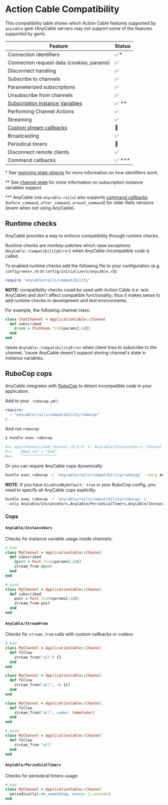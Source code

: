 # Action Cable Compatibility

This compatibility table shows which Action Cable features supported by `anycable` gem (AnyCable servers may not support some of the features supported by gem).

| Feature                  | Status|
|--------------------------|--------|
| Connection identifiers   | ✅\* |
| Connection request data (cookies, params) | ✅ |
| Disconnect handling | ✅ |
| Subscribe to channels | ✅ |
| Parameterized subscriptions | ✅ |
| Unsubscribe from channels | ✅ |
| [Subscription Instance Variables](http://edgeapi.rubyonrails.org/classes/ActionCable/Channel/Streams.html) | ✅ \*\* |
| Performing Channel Actions | ✅ |
| Streaming | ✅ |
| [Custom stream callbacks](http://edgeapi.rubyonrails.org/classes/ActionCable/Channel/Streams.html) | 🚫 |
| Broadcasting | ✅ |
| Periodical timers | 🚫 |
| Disconnect remote clients | ✅ |
| Command callbacks | ✅ \*\*\* |

\* See [restoring state objects](../architecture.md#restoring-state-objects) for more information on how identifiers work.

\*\* See [channel state](./channels_state.md) for more information on subscription instance variables support.

\*\*\* AnyCable (via `anycable-rails`) also supports [command callbacks](https://github.com/rails/rails/pull/44696) (`before_command`, `after_command`, `around_command`) for older Rails versions (event when not using AnyCable).

## Runtime checks

AnyCable provides a way to enforce compatibility through runtime checks.

Runtime checks are monkey-patches which raise exceptions (`AnyCable::CompatibilityError`) when AnyCable-incompatible code is called.

To enabled runtime checks add the following file to your configuration (e.g. `config/<env>.rb` or `config/initializers/anycable.rb`):

```ruby
require "anycable/rails/compatibility"
```

**NOTE:** compatibility checks could be used with Action Cable (i.e. w/o AnyCable) and don't affect compatible functionality; thus it makes sense to add runtime checks in development and test environments.

For example, the following channel class:

```ruby
class ChatChannel < ApplicationCable::Channel
  def subscribed
    @room = ChatRoom.find(params[:id])
  end
end
```

raises `AnyCable::CompatibilityError` when client tries to subscribe to the channel, 'cause AnyCable doesn't support storing channel's state in instance variables.

## RuboCop cops

AnyCable integrates with [RuboCop](https://github.com/rubocop-hq/rubocop) to detect incompatible code in your application.

Add to your `.rubocop.yml`:

```yml
require:
  - "anycable/rails/compatibility/rubocop"
# ...
```

And run `rubocop`:

```sh
$ bundle exec rubocop

#=> app/channels/bad_channel.rb:5:5: C: AnyCable/InstanceVars: Channel instance variables are not supported in AnyCable. Use state_attr_accessor instead.
#=>    @bad_var = "bad"
#=>    ^^^^^^^^^^^^^^^^
```

Or you can require AnyCable cops dynamically:

```sh
bundle exec rubocop -r 'anycable/rails/compatibility/rubocop' --only AnyCable
```

**NOTE**: If you have `DisabledByDefault: true` in your RuboCop config, you need to specify all AnyCable cops explicitly:

```sh
bundle exec rubocop -r 'anycable/rails/compatibility/rubocop' \
--only AnyCable/InstanceVars,AnyCable/PeriodicalTimers,AnyCable/InstanceVars
```

### Cops

#### `AnyCable/InstanceVars`

Checks for instance variable usage inside channels:

```ruby
# bad
class MyChannel < ApplicationCable::Channel
  def subscribed
    @post = Post.find(params[:id])
    stream_from @post
  end
end

# good
class MyChannel < ApplicationCable::Channel
  def subscribed
    post = Post.find(params[:id])
    stream_from post
  end
end
```

#### `AnyCable/StreamFrom`

Checks for `stream_from` calls with custom callbacks or coders:

```ruby
# bad
class MyChannel < ApplicationCable::Channel
  def follow
    stream_from("all") {}
  end
end

class MyChannel < ApplicationCable::Channel
  def follow
    stream_from("all", -> {})
  end
end

class MyChannel < ApplicationCable::Channel
  def follow
    stream_from("all", coder: SomeCoder)
  end
end

# good
class MyChannel < ApplicationCable::Channel
  def follow
    stream_from "all"
  end
end
```

#### `AnyCable/PeriodicalTimers`

Checks for periodical timers usage:

```ruby
# bad
class MyChannel < ApplicationCable::Channel
  periodically(:do_something, every: 2.seconds)
end
```

